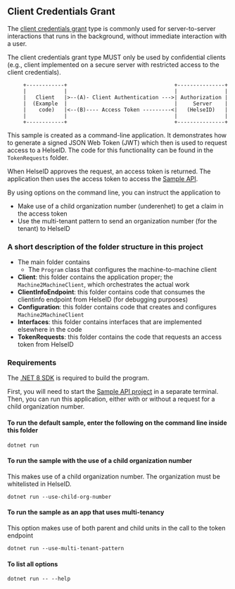 ## Client Credentials Grant

The [client credentials grant](https://www.rfc-editor.org/rfc/rfc6749#section-4.4) type is commonly used for server-to-server interactions that 
runs in the background, without immediate interaction with a user. 

The client credentials grant type MUST only be used by confidential clients (e.g., client implemented on a secure server with
restricted access to the client credentials).
```
     +------------+                                  +---------------+
     |            |                                  |               |
     |   Client   |>--(A)- Client Authentication --->| Authorization |
     |  (Example  |                                  |     Server    |
     |    code)   |<--(B)---- Access Token ---------<|   (HelseID)   |
     |            |                                  |               |
     +------------+                                  +---------------+
```
This sample is created as a command-line application. It demonstrates how to generate a signed JSON Web Token (JWT) which then is used to request access to a HelseID. The code for this functionality can be found in the `TokenRequests` folder.

When HelseID approves the request, an access token is returned. The application then uses the access token to access
the [Sample API](../../SampleAPI/README.md).

By using options on the command line, you can instruct the application to
  * Make use of a child organization number (underenhet) to get a claim in the access token
  * Use the multi-tenant pattern to send an organization number (for the tenant) to HelseID
  
### A short description of the folder structure in this project
* The main folder contains
  * The `Program` class that configures the machine-to-machine client
* **Client**: this folder contains the application proper; the `Machine2MachineClient`, which orchestrates the actual work
* **ClientInfoEndpoint**: this folder contains code that consumes the clientinfo endpoint from HelseID (for debugging purposes)
* **Configuration**: this folder contains code that creates and configures `Machine2MachineClient`
* **Interfaces**: this folder contains interfaces that are implemented elsewhere in the code
* **TokenRequests**: this folder contains the code that requests an access token from HelseID


### Requirements

The [.NET 8 SDK](https://dotnet.microsoft.com/en-us/download/dotnet/8.0) is required to build the program.

First, you will need to start the [Sample API project](../SampleAPI/README.md) in a separate terminal. Then, you can run this application, either with or without a request for a child organization number. 

#### To run the default sample, enter the following on the command line inside this folder
```
dotnet run
```

#### To run the sample with the use of a child organization number
This makes use of a child organization number. The organization must be whitelisted in HelseID.
```
dotnet run --use-child-org-number
```

#### To run the sample as an app that uses multi-tenancy

This option makes use of both parent and child units in the call to the token endpoint 
````
dotnet run --use-multi-tenant-pattern
````

#### To list all options
```
dotnet run -- --help
```

